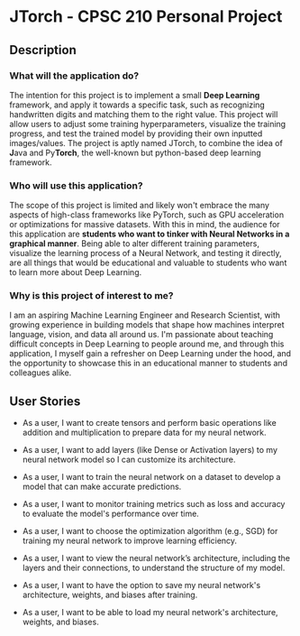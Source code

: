 # JTorch - CPSC 210 Personal Project
## Description
### What will the application do?

The intention for this project is to implement a small **Deep Learning** framework, and apply it towards a specific task, such as recognizing handwritten digits and matching them to the right value. This project will allow users to adjust some training hyperparameters, visualize the training progress, and test the trained model by providing their own inputted images/values. The project is aptly named JTorch, to combine the idea of **J**ava and Py**Torch**, the well-known but python-based deep learning framework.

### Who will use this application?

The scope of this project is limited and likely won't embrace the many aspects of high-class frameworks like PyTorch, such as GPU acceleration or optimizations for massive datasets. With this in mind, the audience for this application are **students who want to tinker with Neural Networks in a graphical manner**. Being able to alter different training parameters, visualize the learning process of a Neural Network, and testing it directly, are all things that would be educational and valuable to students who want to learn more about Deep Learning.

### Why is this project of interest to me?

I am an aspiring Machine Learning Engineer and Research Scientist, with growing experience in building models that shape how machines interpret language, vision, and data all around us. I'm passionate about teaching difficult concepts in Deep Learning to people around me, and through this application, I myself gain a refresher on Deep Learning under the hood, and the opportunity to showcase this in an educational manner to students and colleagues alike.

## User Stories

- As a user, I want to create tensors and perform basic operations like addition and multiplication to prepare data for my neural network.

- As a user, I want to add layers (like Dense or Activation layers) to my neural network model so I can customize its architecture.

- As a user, I want to train the neural network on a dataset to develop a model that can make accurate predictions.

- As a user, I want to monitor training metrics such as loss and accuracy to evaluate the model's performance over time.

- As a user, I want to choose the optimization algorithm (e.g., SGD) for training my neural network to improve learning efficiency.

- As a user, I want to view the neural network’s architecture, including the layers and their connections, to understand the structure of my model.

- As a user, I want to have the option to save my neural network's architecture, weights, and biases after training.

- As a user, I want to be able to load my neural network's architecture, weights, and biases.
